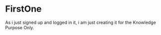 # FirstOne
As i just signed up and logged in it, i am just creating it for the Knowledge Purpose Only.
